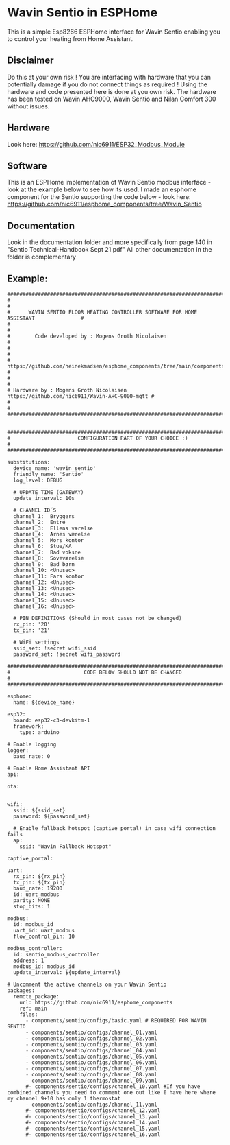 # Wavin Sentio in ESPHome

This is a simple Esp8266 ESPHome interface for Wavin Sentio enabling you to control your heating from Home Assistant. 

## Disclaimer
Do this at your own risk ! You are interfacing with hardware that you can potentially damage if you do not connect things as required !
Using the hardware and code presented here is done at you own risk. The hardware has been tested on Wavin AHC9000, Wavin Sentio and Nilan Comfort 300 without issues.

## Hardware

Look here: https://github.com/nic6911/ESP32_Modbus_Module

## Software

This is an ESPHome implementation of Wavin Sentio modbus interface - look at the example below to see how its used.
I made an esphome component for the Sentio supporting the code below - look here: https://github.com/nic6911/esphome_components/tree/Wavin_Sentio

## Documentation
Look in the documentation folder and more specifically from page 140 in "Sentio Technical-Handbook Sept 21.pdf"
All other documentation in the folder is complementary

## Example:
```
########################################################################################
#                                                                                      #
#      WAVIN SENTIO FLOOR HEATING CONTROLLER SOFTWARE FOR HOME ASSISTANT               #
#                                                                                      #   
#        Code developed by : Mogens Groth Nicolaisen                                   #
#                                                                                      #
# https://github.com/heinekmadsen/esphome_components/tree/main/components/wavinAhc9000 #    
#                                                                                      #
# Hardware by : Mogens Groth Nicolaisen https://github.com/nic6911/Wavin-AHC-9000-mqtt #                                                                                       
#                                                                                      #
########################################################################################


########################################################################################
#                      CONFIGURATION PART OF YOUR CHOICE :)                            #
########################################################################################

substitutions:
  device_name: 'wavin_sentio'
  friendly_name: 'Sentio'
  log_level: DEBUG
 
  # UPDATE TIME (GATEWAY)
  update_interval: 10s
  
  # CHANNEL ID´S
  channel_1:  Bryggers
  channel_2:  Entré
  channel_3:  Ellens værelse
  channel_4:  Arnes værelse
  channel_5:  Mors kontor
  channel_6:  Stue/KA
  channel_7:  Bad voksne
  channel_8:  Soveværelse
  channel_9:  Bad børn
  channel_10: <Unused>
  channel_11: Fars kontor
  channel_12: <Unused>
  channel_13: <Unused>
  channel_14: <Unused>
  channel_15: <Unused>
  channel_16: <Unused>
  
  # PIN DEFINITIONS (Should in most cases not be changed) 
  rx_pin: '20'
  tx_pin: '21'

  # WiFi settings
  ssid_set: !secret wifi_ssid
  password_set: !secret wifi_password
  
########################################################################################
#                        CODE BELOW SHOULD NOT BE CHANGED                              #
########################################################################################  

esphome:
  name: ${device_name}

esp32:
  board: esp32-c3-devkitm-1
  framework:
    type: arduino

# Enable logging
logger:
  baud_rate: 0
    
# Enable Home Assistant API
api:
  
ota:


wifi:
  ssid: ${ssid_set}
  password: ${password_set}

  # Enable fallback hotspot (captive portal) in case wifi connection fails
  ap:
    ssid: "Wavin Fallback Hotspot"

captive_portal:  

uart:
  rx_pin: ${rx_pin}
  tx_pin: ${tx_pin}
  baud_rate: 19200
  id: uart_modbus
  parity: NONE
  stop_bits: 1
  
modbus:
  id: modbus_id
  uart_id: uart_modbus
  flow_control_pin: 10
  
modbus_controller:
  id: sentio_modbus_controller
  address: 1
  modbus_id: modbus_id
  update_interval: ${update_interval}
      
# Uncomment the active channels on your Wavin Sentio
packages:
  remote_package:
    url: https://github.com/nic6911/esphome_components
    ref: main
    files: 
      - components/sentio/configs/basic.yaml # REQUIRED FOR WAVIN SENTIO
      - components/sentio/configs/channel_01.yaml
      - components/sentio/configs/channel_02.yaml
      - components/sentio/configs/channel_03.yaml
      - components/sentio/configs/channel_04.yaml
      - components/sentio/configs/channel_05.yaml
      - components/sentio/configs/channel_06.yaml
      - components/sentio/configs/channel_07.yaml
      - components/sentio/configs/channel_08.yaml
      - components/sentio/configs/channel_09.yaml
      #- components/sentio/configs/channel_10.yaml #If you have combined channels you need to comment one out like I have here where my channel 9+10 has only 1 thermostat
      - components/sentio/configs/channel_11.yaml
      #- components/sentio/configs/channel_12.yaml
      #- components/sentio/configs/channel_13.yaml
      #- components/sentio/configs/channel_14.yaml
      #- components/sentio/configs/channel_15.yaml
      #- components/sentio/configs/channel_16.yaml

```
